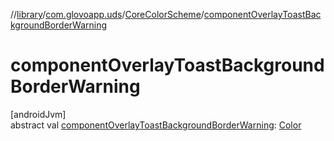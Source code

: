 //[library](../../../index.md)/[com.glovoapp.uds](../index.md)/[CoreColorScheme](index.md)/[componentOverlayToastBackgroundBorderWarning](component-overlay-toast-background-border-warning.md)

# componentOverlayToastBackgroundBorderWarning

[androidJvm]\
abstract val [componentOverlayToastBackgroundBorderWarning](component-overlay-toast-background-border-warning.md): [Color](https://developer.android.com/reference/kotlin/androidx/compose/ui/graphics/Color.html)

